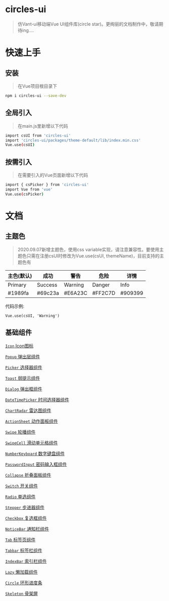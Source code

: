 # circles-ui

> 仿Vant-ui移动端Vue UI组件库(circle star)。更绚丽的文档制作中，敬请期待ing....

# 快速上手

## 安装
> 在Vue项目根目录下

```bash
npm i circles-ui --save-dev
```

## 全局引入
> 在main.js里新增以下代码

 ```bash
 import csUI from 'circles-ui'
 import 'circles-ui/packages/theme-default/lib/index.min.css'
 Vue.use(csUI)
 ```
  
## 按需引入
> 在需要引入的Vue页面新增以下代码

```bash
import { csPicker } from 'circles-ui'
import Vue from 'vue'
Vue.use(csPicker)
```

# 文档

## 主题色
> 2020.09.07新增主题色，使用css variable实现，请注意兼容性。要使用主题色只需在注册csUI时修改为Vue.use(csUI, themeName)，目前支持的主题色有

| 主色(默认) | 成功 | 警告 | 危险 | 详情 |
|--|--|--|--|--|
| Primary | Success | Warning | Danger | Info |
| #1989fa | #69c23a | #E6A23C | #FF2C7D | #909399 |

代码示例:
```
Vue.use(csUI, 'Warning')
```


## 基础组件

[`Icon` Icon图标](./docs/cn/icon.md)

[`Popup` 弹出层组件](./docs/cn/popup.md)

[`Picker` 选择器组件](./docs/cn/picker.md)

[`Toast` 弱提示组件](./docs/cn/toast.md)

[`Dialog` 弹出框组件](./docs/cn/dialog.md)

[`DateTimePicker` 时间选择器组件](./docs/cn/dateTimePicker.md)

[`ChartRadar` 雷达图组件](./docs/cn/chartRadar.md)

[`ActionSheet` 动作面板组件](./docs/cn/actionSheet.md)

[`Swipe` 轮播组件](./docs/cn/swipe.md)

[`SwipeCell` 滑动单元格组件](./docs/cn/swipeCell.md)

[`NumberKeyboard` 数字键盘组件](./docs/cn/numberKeyboard.md)

[`PasswordInput` 密码输入框组件](./docs/cn/passwordInput.md)

[`Collapse` 折叠面板组件](./docs/cn/collapse.md)

[`Switch` 开关组件](./docs/cn/switch.md)

[`Radio` 单选组件](./docs/cn/radio.md)

[`Stepper` 步进器组件](./docs/cn/stepper.md)

[`Checkbox` 复选框组件](./docs/cn/checkbox.md)

[`NoticeBar` 通知栏组件](./docs/cn/noticeBar.md)

[`Tab` 标签页组件](./docs/cn/tab.md)

[`Tabbar` 标签栏组件](./docs/cn/tabbar.md)

[`IndexBar` 索引栏组件](./docs/cn/indexBar.md)

[`Lazy` 懒加载组件](./docs/cn/lazy.md)

[`Circle` 环形进度条](./docs/cn/circle.md)

[`Skeleton` 骨架屏](./docs/cn/skeleton.md)


